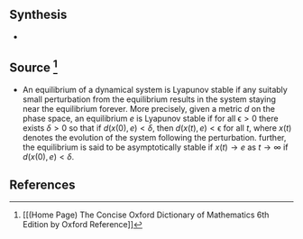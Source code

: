 ## Synthesis
- 
## Source [^1]
- An equilibrium of a dynamical system is Lyapunov stable if any suitably small perturbation from the equilibrium results in the system staying near the equilibrium forever. More precisely, given a metric $d$ on the phase space, an equilibrium $e$ is Lyapunov stable if for all $\upvarepsilon > 0$ there exists $\delta > 0$ so that if $d(x(0), e) < \delta$, then $d(x(t), e) < \upvarepsilon$ for all $t$, where $x(t)$ denotes the evolution of the system following the perturbation. further, the equilibrium is said to be asymptotically stable if $x(t) \to e$ as $t \to \infty$ if $d(x(0), e) < \delta$. 
## References

[^1]: [[(Home Page) The Concise Oxford Dictionary of Mathematics 6th Edition by Oxford Reference]]